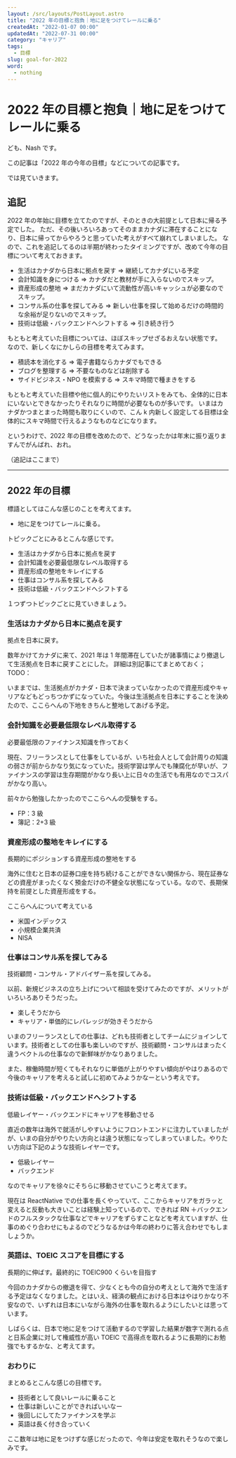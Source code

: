 ```yaml
---
layout: /src/layouts/PostLayout.astro
title: "2022 年の目標と抱負｜地に足をつけてレールに乗る"
createdAt: "2022-01-07 00:00"
updatedAt: "2022-07-31 00:00"
category: "キャリア"
tags:
  - 目標
slug: goal-for-2022
word:
  - nothing
---
```


# 2022 年の目標と抱負｜地に足をつけてレールに乗る

ども、Nash です。

この記事は「2022 年の今年の目標」などについての記事です。

では見ていきます。

## 追記

2022 年の年始に目標を立てたのですが、そのときの大前提として日本に帰る予定でした。
ただ、その後いろいろあってそのままカナダに滞在することになり、日本に帰ってからやろうと思っていた考えがすべて崩れてしまいました。
なので、これを追記してるのは半期が終わったタイミングですが、改めて今年の目標について考えておきます。

- 生活はカナダから日本に拠点を戻す => 継続してカナダにいる予定
- 会計知識を身につける => カナダだと教材が手に入らないのでスキップ。
- 資産形成の整地 => まだカナダにいて流動性が高いキャッシュが必要なのでスキップ。
- コンサル系の仕事を探してみる => 新しい仕事を探して始めるだけの時間的な余裕が足りないのでスキップ。
- 技術は低級・バックエンドへシフトする => 引き続き行う

もともと考えていた目標については、ほぼスキップせざるおえない状態です。
なので、新しくなにかしらの目標を考えてみます。

- 積読本を消化する => 電子書籍ならカナダでもできる
- ブログを整理する => 不要なものなどは削除する
- サイドビジネス・NPO を模索する => スキマ時間で種まきをする

もともと考えていた目標や他に個人的にやりたいリストをみても、全体的に日本にいないとできなかったりそれなりに時間が必要なものが多いです。
いまはカナダかつまとまった時間も取りにくいので、こん k 内新しく設定してる目標は全体的にスキマ時間で行えるようなものなどになります。

というわけで、2022 年の目標を改めたので、どうなったかは年末に振り返りますんでがんばれ、おれ。

（追記はここまで）

---

## 2022 年の目標

標語としてはこんな感じのことを考えてます。

- 地に足をつけてレールに乗る。

トピックごとにみるとこんな感じです。

- 生活はカナダから日本に拠点を戻す
- 会計知識を必要最低限なレベル取得する
- 資産形成の整地をキレイにする
- 仕事はコンサル系を探してみる
- 技術は低級・バックエンドへシフトする

１つずつトピックごとに見ていきましょう。

### 生活はカナダから日本に拠点を戻す

拠点を日本に戻す。

数年かけてカナダに来て、2021 年は 1 年間滞在していたが諸事情により撤退して生活拠点を日本に戻すことにした。
詳細は別記事にてまとめておく；TODO：

いままでは、生活拠点がカナダ・日本で決まっていなかったので資産形成やキャリアなどもどっちつかずになっていた。今後は生活拠点を日本にすることを決めたので、ここらへんの下地をきちんと整地してあげる予定。

### 会計知識を必要最低限なレベル取得する

必要最低限のファイナンス知識を作っておく

現在、フリーランスとして仕事をしているが、いち社会人として会計周りの知識の弱さが前からかなり気になっていた。技術学習は学んでも陳腐化が早いが、ファイナンスの学習は生存期間がかなり長い上に日々の生活でも有用なのでコスパがかなり高い。

前々から勉強したかったのでここらへんの受験をする。

- FP：3 級
- 簿記：2+3 級

### 資産形成の整地をキレイにする

長期的にポジションする資産形成の整地をする

海外に住むと日本の証券口座を持ち続けることができない関係から、現在証券などの資産がまったくなく預金だけの不健全な状態になっている。なので、長期保持を前提とした資産形成をする。

ここらへんについて考えている

- 米国インデックス
- 小規模企業共済
- NISA

### 仕事はコンサル系を探してみる

技術顧問・コンサル・アドバイザー系を探してみる。

以前、新規ビジネスの立ち上げについて相談を受けてみたのですが、メリットがいろいろありそうだった。

- 楽しそうだから
- キャリア・単価的にレバレッジが効きそうだから

いまのフリーランスとしての仕事は、どれも技術者としてチームにジョインしています。技術者としての仕事も楽しいのですが、技術顧問・コンサルはまったく違うベクトルの仕事なので新鮮味がかなりありました。

また、稼働時間が短くてもそれなりに単価が上がりやすい傾向がやはりあるので今後のキャリアを考えると試しに初めてみようかなーという考えです。

### 技術は低級・バックエンドへシフトする

低級レイヤー・バックエンドにキャリアを移動させる

直近の数年は海外で就活がしやすいようにフロントエンドに注力していましたがが、いまの自分がやりたい方向とは違う状態になってしまっていました。やりたい方向は下記のような技術レイヤーです。

- 低級レイヤー
- バックエンド

なのでキャリアを徐々にそちらに移動させていこうと考えてます。

現在は ReactNative での仕事を長くやっていて、ここからキャリアをガラッと変えると反動も大きいことは経験上知っているので、できれば RN ＋バックエンドのフルスタックな仕事などでキャリアをずらすことなどを考えていますが、仕事のめぐり合わせにもよるのでどうなるかは今年の終わりに答え合わせでもしましょうか。

### 英語は、TOEIC スコアを目標にする

長期的に伸ばす。最終的に TOEIC900 くらいを目指す

今回のカナダからの撤退を得て、少なくとも今の自分の考えとして海外で生活する予定はなくなりました。とはいえ、経済の観点における日本はやはりかなり不安なので、いずれは日本にいながら海外の仕事を取れるようにしたいとは思っています。

しばらくは、日本で地に足をつけて活動するので学習した結果が数字で測れる点と日系企業に対して権威性が高い TOEIC で高得点を取れるように長期的にお勉強でもするかな、と考えてます。

### おわりに

まとめるとこんな感じの目標です。

- 技術者として良いレールに乗ること
- 仕事は新しいことができればいいなー
- 後回しにしてたファイナンスを学ぶ
- 英語は長く付き合っていく

ここ数年は地に足をつけずな感じだったので、今年は安定を取れそうなので楽しみです。
